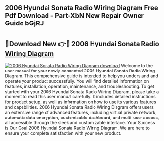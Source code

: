 ## 2006 Hyundai Sonata Radio Wiring Diagram Free Pdf Download - Part-XbN New Repair Owner Guide bGjRJ

# <h2><a href="http://dftr5a.blite.top/?on=2006+Hyundai+Sonata+Radio+Wiring+Diagram">🔗Download New 👉🔴 2006 Hyundai Sonata Radio Wiring Diagram</a></h2>

[![2006 Hyundai Sonata Radio Wiring Diagram download](https://i.imgur.com/lujVjoI.png)](http://dftr5a.blite.top/?on=2006+Hyundai+Sonata+Radio+Wiring+Diagram)
Welcome to the user manual for your newly connected 2006 Hyundai Sonata Radio Wiring Diagram. This comprehensive guide is intended to help you understand and operate your product successfully. You will find detailed information on features, installation, operation, maintenance, and troubleshooting. To get started with your 2006 Hyundai Sonata Radio Wiring Diagram, please take a moment to read this user manual carefully. It includes detailed instructions for product setup, as well as information on how to use its various features and capabilities. 2006 Hyundai Sonata Radio Wiring Diagram offers users an extensive range of advanced features, including virtual private network, automatic data encryption, customizable dashboard, and multi-user access, all accessible through the sleek and customizable interface. Your Success is Our Goal 2006 Hyundai Sonata Radio Wiring Diagram. We are here to ensure your complete satisfaction with your new product.
